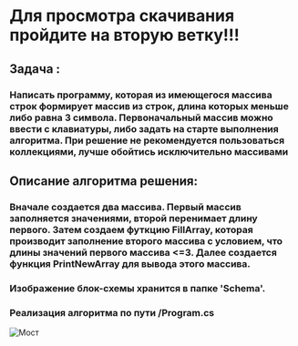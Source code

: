 # Для просмотра скачивания пройдите на вторую ветку!!!
## Задача : 
### Написать программу, которая из имеющегося массива строк формирует массив из строк, длина которых меньше либо равна 3 символа. Первоначальный массив можно ввести с клавиатуры, либо задать на старте выполнения алгоритма. При решение не рекомендуется пользоваться коллекциями, лучше обойтись исключительно массивами
## Описание алгоритма решения:
### Вначале создается два массива. Первый массив заполняется значениями, второй перенимает длину первого. Затем создаем футкцию FillArray, которая производит заполнение второго массива с условием, что длины значений первого массива <=3. Далее создается функция PrintNewArray для вывода этого массива.

### Изображение блок-схемы хранится в папке 'Schema'.
### Реализация алгоритма по пути /Program.cs

![Мост](https://funart.pro/uploads/posts/2021-03/1617051856_43-p-oboi-gornoe-ozero-45.jpg)
